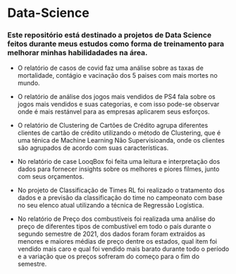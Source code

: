 # Data-Science

### Este repositório está destinado a projetos de Data Science feitos durante meus estudos como forma de treinamento para melhorar minhas habilidadades na área.

- O relatório de casos de covid faz uma análise sobre as taxas de mortalidade, contágio e vacinação dos 5 paises com mais mortes no mundo.

- O relatório de análise dos jogos mais vendidos de PS4 fala sobre os jogos mais vendidos e suas categorias, e com isso pode-se observar onde é mais restánvel para as empresas aplicarem seus esforços.

- O relatório de Clustering de Cartões de Crédito agrupa diferentes clientes de cartão de crédito utilizando o método de Clustering, que é uma ténica de Machine Learning Não Supervisioanda, onde os clientes são agrupados de acordo com suas características.

- No relatório de case LooqBox foi feita uma leitura e interpretação dos dados para fornecer insights sobre os melhores e piores filmes, junto com seus orçamentos.

- No projeto de Classificação de Times RL foi realizado o tratamento dos dados e a previsão da classificação do time no campeonato com base no seu elenco atual utilizando a técnica de Regressão Logística. 

- No relatório de Preço dos combustíveis foi realizada uma análise do preço de diferentes tipos de combustível em todo o país durante o segundo semestre de 2021, dos dados foram foram extraidos as menores e maiores médias de preço dentre os estados, qual item foi vendido mais caro e qual foi vendido mais barato durante todo o período e a variação que os preços sofreram do começo para o fim do semestre.
